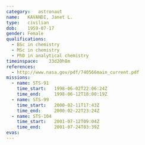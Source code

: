 ```yaml
---
category:	astronaut
name:	KAVANDI, Janet L.
type:	civilian
dob:	1959-07-17
gender:	Female
qualifications:
  - BSc in chemistry
  - MSc in chemistry
  - PhD in analytical chemistry
timeinspace:	33d20h8m
references:
  - http://www.nasa.gov/pdf/740566main_current.pdf
missions:
  - name: STS-91
    time_start:   1998-06-02T22:06:24Z
    time_end:     1998-06-12T18:00:19Z
  - name: STS-99
    time_start:   2000-02-11T17:43Z
    time_end:     2000-02-22T23:24Z
  - name: STS-104
    time_start:   2001-07-12T09:04Z
    time_end:     2001-07-24T03:39Z
evas:
---
```

